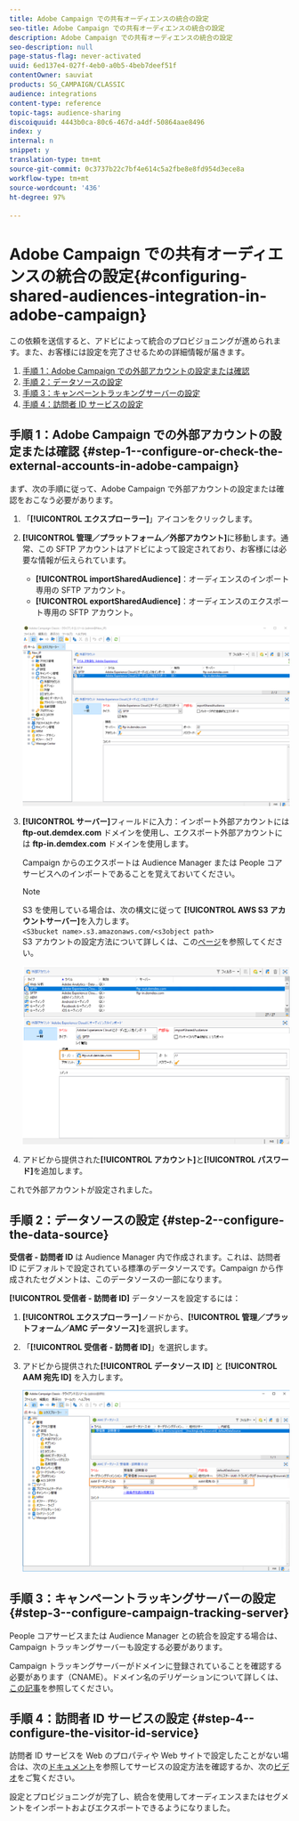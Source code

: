 ```yaml
---
title: Adobe Campaign での共有オーディエンスの統合の設定
seo-title: Adobe Campaign での共有オーディエンスの統合の設定
description: Adobe Campaign での共有オーディエンスの統合の設定
seo-description: null
page-status-flag: never-activated
uuid: 6ed137e4-027f-4eb0-a0b5-4beb7deef51f
contentOwner: sauviat
products: SG_CAMPAIGN/CLASSIC
audience: integrations
content-type: reference
topic-tags: audience-sharing
discoiquuid: 4443b0ca-80c6-467d-a4df-50864aae8496
index: y
internal: n
snippet: y
translation-type: tm+mt
source-git-commit: 0c3737b22c7bf4e614c5a2fbe8e8fd954d3ece8a
workflow-type: tm+mt
source-wordcount: '436'
ht-degree: 97%

---
```



# Adobe Campaign での共有オーディエンスの統合の設定{#configuring-shared-audiences-integration-in-adobe-campaign}

この依頼を送信すると、アドビによって統合のプロビジョニングが進められます。また、お客様には設定を完了させるための詳細情報が届きます。

1. [手順 1：Adobe Campaign での外部アカウントの設定または確認](#step-1--configure-or-check-the-external-accounts-in-adobe-campaign)
1. [手順 2：データソースの設定](#step-2--configure-the-data-source)
1. [手順 3：キャンペーントラッキングサーバーの設定](#step-3--configure-campaign-tracking-server)
1. [手順 4：訪問者 ID サービスの設定](#step-4--configure-the-visitor-id-service)

## 手順 1：Adobe Campaign での外部アカウントの設定または確認 {#step-1--configure-or-check-the-external-accounts-in-adobe-campaign}

まず、次の手順に従って、Adobe Campaign で外部アカウントの設定または確認をおこなう必要があります。

1. 「**[!UICONTROL エクスプローラー]**」アイコンをクリックします。
1. **[!UICONTROL 管理／プラットフォーム／外部アカウント]**&#x200B;に移動します。通常、この SFTP アカウントはアドビによって設定されており、お客様には必要な情報が伝えられています。

   * **[!UICONTROL importSharedAudience]**：オーディエンスのインポート専用の SFTP アカウント。
   * **[!UICONTROL exportSharedAudience]**：オーディエンスのエクスポート専用の SFTP アカウント。

   ![](assets/aam_config_1.png)

1. **[!UICONTROL サーバー]**&#x200B;フィールドに入力：インポート外部アカウントには **ftp-out.demdex.com** ドメインを使用し、エクスポート外部アカウントには **ftp-in.demdex.com** ドメインを使用します。

   Campaign からのエクスポートは Audience Manager または People コアサービスへのインポートであることを覚えておいてください。

   >[!NOTE]
   >
   >S3 を使用している場合は、次の構文に従って **[!UICONTROL AWS S3 アカウントサーバー]**&#x200B;を入力します。\
   `<S3bucket name>.s3.amazonaws.com/<s3object path>`\
   S3 アカウントの設定方法について詳しくは、この[ページ](../../platform/using/external-accounts.md#amazon-simple-storage-service--s3--external-account)を参照してください。

   ![](assets/aam_config_2.png)

1. アドビから提供された&#x200B;**[!UICONTROL アカウント]**&#x200B;と&#x200B;**[!UICONTROL パスワード]**&#x200B;を追加します。

これで外部アカウントが設定されました。

## 手順 2：データソースの設定 {#step-2--configure-the-data-source}

**受信者 - 訪問者 ID** は Audience Manager 内で作成されます。これは、訪問者 ID にデフォルトで設定されている標準のデータソースです。Campaign から作成されたセグメントは、このデータソースの一部になります。

**[!UICONTROL 受信者 - 訪問者 ID]** データソースを設定するには：

1. **[!UICONTROL エクスプローラー]**&#x200B;ノードから、**[!UICONTROL 管理／プラットフォーム／AMC データソース]**&#x200B;を選択します。
1. 「**[!UICONTROL 受信者 - 訪問者 ID]**」を選択します。
1. アドビから提供された&#x200B;**[!UICONTROL データソース ID]** と **[!UICONTROL AAM 宛先 ID]** を入力します。

   ![](assets/aam_config_3.png)

## 手順 3：キャンペーントラッキングサーバーの設定 {#step-3--configure-campaign-tracking-server}

People コアサービスまたは Audience Manager との統合を設定する場合は、Campaign トラッキングサーバーも設定する必要があります。

Campaign トラッキングサーバーがドメインに登録されていることを確認する必要があります（CNAME）。ドメイン名のデリゲーションについて詳しくは、[この記事](https://helpx.adobe.com/jp/campaign/kb/domain-name-delegation.html)を参照してください。

## 手順 4：訪問者 ID サービスの設定 {#step-4--configure-the-visitor-id-service}

訪問者 ID サービスを Web のプロパティや Web サイトで設定したことがない場合は、次の[ドキュメント](https://docs.adobe.com/content/help/en/id-service/using/implementation/setup-aam-analytics.html)を参照してサービスの設定方法を確認するか、次の[ビデオ](https://helpx.adobe.com/marketing-cloud/how-to/email-marketing.html#step-two)をご覧ください。

設定とプロビジョニングが完了し、統合を使用してオーディエンスまたはセグメントをインポートおよびエクスポートできるようになりました。
